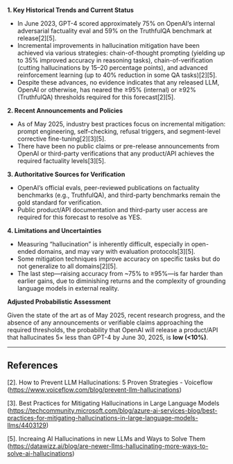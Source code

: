 **1. Key Historical Trends and Current Status**

- In June 2023, GPT-4 scored approximately 75% on OpenAI’s internal adversarial factuality eval and 59% on the TruthfulQA benchmark at release[2][5].
- Incremental improvements in hallucination mitigation have been achieved via various strategies: chain-of-thought prompting (yielding up to 35% improved accuracy in reasoning tasks), chain-of-verification (cutting hallucinations by 15–20 percentage points), and advanced reinforcement learning (up to 40% reduction in some QA tasks)[2][5].
- Despite these advances, no evidence indicates that any released LLM, OpenAI or otherwise, has neared the ≥95% (internal) or ≥92% (TruthfulQA) thresholds required for this forecast[2][5].

**2. Recent Announcements and Policies**

- As of May 2025, industry best practices focus on incremental mitigation: prompt engineering, self-checking, refusal triggers, and segment-level corrective fine-tuning[2][3][5].
- There have been no public claims or pre-release announcements from OpenAI or third-party verifications that any product/API achieves the required factuality levels[3][5].

**3. Authoritative Sources for Verification**

- OpenAI’s official evals, peer-reviewed publications on factuality benchmarks (e.g., TruthfulQA), and third-party benchmarks remain the gold standard for verification.
- Public product/API documentation and third-party user access are required for this forecast to resolve as YES.

**4. Limitations and Uncertainties**

- Measuring “hallucination” is inherently difficult, especially in open-ended domains, and may vary with evaluation protocols[3][5].
- Some mitigation techniques improve accuracy on specific tasks but do not generalize to all domains[2][5].
- The last step—raising accuracy from ~75% to ≥95%—is far harder than earlier gains, due to diminishing returns and the complexity of grounding language models in external reality.

**Adjusted Probabilistic Assessment**

Given the state of the art as of May 2025, recent research progress, and the absence of any announcements or verifiable claims approaching the required thresholds, the probability that OpenAI will release a product/API that hallucinates 5× less than GPT-4 by June 30, 2025, is **low (<10%)**.

---

## References

[2]. How to Prevent LLM Hallucinations: 5 Proven Strategies - Voiceflow (https://www.voiceflow.com/blog/prevent-llm-hallucinations)

[3]. Best Practices for Mitigating Hallucinations in Large Language Models (https://techcommunity.microsoft.com/blog/azure-ai-services-blog/best-practices-for-mitigating-hallucinations-in-large-language-models-llms/4403129)

[5]. Increaing AI Hallucinations in new LLMs and Ways to Solve Them (https://datawizz.ai/blog/are-newer-llms-hallucinating-more-ways-to-solve-ai-hallucinations)